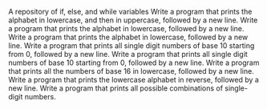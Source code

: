 A repository of if, else, and while variables
Write a program that prints the alphabet in lowercase, and then in uppercase, followed by a new line.
Write a program that prints the alphabet in lowercase, followed by a new line.
Write a program that prints the alphabet in lowercase, followed by a new line.
Write a program that prints all single digit numbers of base 10 starting from 0, followed by a new line.
Write a program that prints all single digit numbers of base 10 starting from 0, followed by a new line.
Write a program that prints all the numbers of base 16 in lowercase, followed by a new line.
Write a program that prints the lowercase alphabet in reverse, followed by a new line.
Write a program that prints all possible combinations of single-digit numbers.

